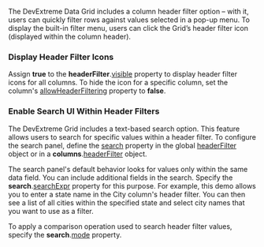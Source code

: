 The DevExtreme Data Grid includes a column header filter option – with it, users can quickly filter rows against values selected in a pop-up menu. To display the built-in filter menu, users can click the Grid’s header filter icon (displayed within the column header).
<!--split-->

### Display Header Filter Icons

Assign **true** to the **headerFilter**.[visible](/Documentation/ApiReference/UI_Components/dxDataGrid/Configuration/headerFilter/#visible) property to display header filter icons for all columns. To hide the icon for a specific column, set the column's [allowHeaderFiltering](/Documentation/ApiReference/UI_Components/dxDataGrid/Configuration/columns/#allowHeaderFiltering) property to **false**.

### Enable Search UI Within Header Filters

The DevExtreme Grid includes a text-based search option. This feature allows users to search for specific values within a header filter. To configure the search panel, define the [search](/Documentation/ApiReference/UI_Components/dxDataGrid/Configuration/headerFilter/search/) property in the global [headerFilter](/Documentation/ApiReference/UI_Components/dxDataGrid/Configuration/headerFilter/) object or in a **columns**.[headerFilter](/Documentation/ApiReference/UI_Components/dxDataGrid/Configuration/columns/headerFilter/) object.

The search panel's default behavior looks for values only within the same data field. You can include additional fields in the search. Specify the **search**.[searchExpr](/Documentation/ApiReference/UI_Components/dxDataGrid/Configuration/columns/headerFilter/search/#searchExpr) property for this purpose. For example, this demo allows you to enter a state name in the City column's header filter. You can then see a list of all cities within the specified state and select city names that you want to use as a filter.

To apply a comparison operation used to search header filter values, specify the **search**.[mode](/Documentation/ApiReference/UI_Components/dxDataGrid/Configuration/columns/headerFilter/search/#mode) property.
